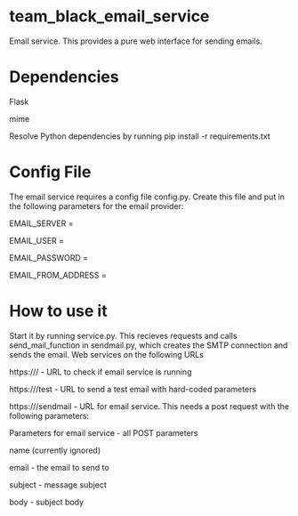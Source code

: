 team_black_email_service
========================
Email service.  This provides a pure web interface for sending emails.

Dependencies
========================
Flask

mime

Resolve Python dependencies by running pip install -r requirements.txt

Config File
========================
The email service requires a config file config.py.  Create this file and put in the following parameters for the email provider:

EMAIL_SERVER = <email server address and port>

EMAIL_USER = <email login user>

EMAIL_PASSWORD = <email login password>

EMAIL_FROM_ADDRESS = <the address emails will be sent from>
    
How to use it
========================
Start it by running service.py.  This recieves requests and calls send_mail_function in
sendmail.py, which creates the SMTP connection and sends the email.  Web services on the 
following URLs

https://<service address>/ - URL to check if email service is running

https://<service address>/test  - URL to send a test email with hard-coded parameters

https://<service address>/sendmail - URL for email service. This needs a post request with the following parameters:

Parameters for email service - all POST parameters

name (currently ignored)

email - the email to send to

subject - message subject

body - subject body 

